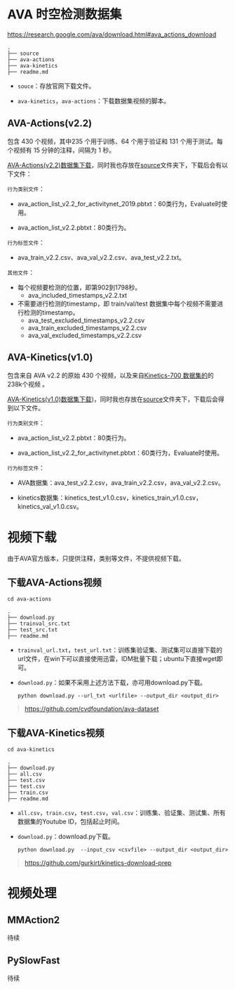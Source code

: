 # AVA 时空检测数据集

https://research.google.com/ava/download.html#ava_actions_download

```
.
├── source
├── ava-actions
├── ava-kinetics
├── readme.md
```

- `souce`：存放官网下载文件。

- `ava-kinetics`，`ava-actions`：下载数据集视频的脚本。

## AVA-Actions(v2.2)

包含 430 个视频，其中235 个用于训练、64 个用于验证和 131 个用于测试。每个视频有 15 分钟的注释，间隔为 1 秒。

[AVA-Actions(v2.2)数据集下载](https://research.google.com/ava/download/ava_v2.2.zip)，同时我也存放在[source](source/)文件夹下，下载后会有以下文件：

`行为类别文件`：

- ava_action_list_v2.2_for_activitynet_2019.pbtxt：60类行为，Evaluate时使用。

- ava_action_list_v2.2.pbtxt：80类行为。

`行为标签文件`：

- ava_train_v2.2.csv、ava_val_v2.2.csv、ava_test_v2.2.txt。

`其他文件`：

- 每个视频要检测的位置，即第902到1798秒。
  - ava_included_timestamps_v2.2.txt
- 不需要进行检测的timestamp，即 train/val/test 数据集中每个视频不需要进行检测的timestamp。
  - ava_test_excluded_timestamps_v2.2.csv
  - ava_train_excluded_timestamps_v2.2.csv
  - ava_val_excluded_timestamps_v2.2.csv

## AVA-Kinetics(v1.0)

包含来自 AVA v2.2 的原始 430 个视频，以及来自[Kinetics-700 数据集的](https://deepmind.com/research/open-source/kinetics)的238k个视频 。

[AVA-Kinetics(v1.0)数据集下载](https://storage.googleapis.com/deepmind-media/Datasets/ava_kinetics_v1_0.tar.gz))，同时我也存放在[source](source/)文件夹下，下载后会得到以下文件。

`行为类别文件`：

- ava_action_list_v2.2.pbtxt：80类行为。

- ava_action_list_v2.2_for_activitynet.pbtxt：60类行为，Evaluate时使用。

`行为标签文件`：

- AVA数据集：ava_test_v2.2.csv，ava_train_v2.2.csv，ava_val_v2.2.csv。

- kinetics数据集：kinetics_test_v1.0.csv，kinetics_train_v1.0.csv，kinetics_val_v1.0.csv。

# 视频下载

由于AVA官方版本，只提供注释，类别等文件，不提供视频下载。

## 下载AVA-Actions视频

`cd ava-actions`

```
.
├── download.py
├── trainval_src.txt
├── test_src.txt
├── readme.md
```

- `trainval_url.txt`，`test_url.txt`：训练集验证集、测试集可以直接下载的url文件，在win下可以直接使用迅雷，IDM批量下载；ubuntu下直接wget即可。
- `download.py`：如果不采用上述方法下载，亦可用download.py下载。
  
    ```
    python download.py --url_txt <urlfile> --output_dir <output_dir>
    ```

> https://github.com/cvdfoundation/ava-dataset

## 下载AVA-Kinetics视频

`cd ava-kinetics`

```
.
├── download.py
├── all.csv
├── test.csv
├── test.csv
├── train.csv
├── readme.md
```

- `all.csv`，`train.csv`，`test.csv`，`val.csv`：训练集、验证集、测试集、所有数据集的Youtube ID，包括起止时间。

- `download.py`：download.py下载。

  ```
  python download.py  --input_csv <csvfile> --output_dir <output_dir>
  ```

> https://github.com/gurkirt/kinetics-download-prep

# 视频处理

## MMAction2

待续

## PySlowFast

待续

